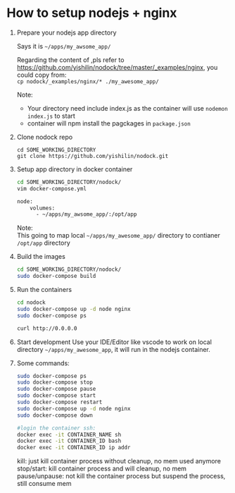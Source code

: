 
# How to setup nodejs + nginx

1. Prepare your nodejs app directory

    Says it is `~/apps/my_awsome_app/`

    Regarding the content of ,pls refer to https://github.com/yishilin/nodock/tree/master/_examples/nginx,
    you could copy from: <br>
    `cp nodock/_examples/nginx/* ./my_awesome_app/`

    Note:
    * Your directory need include index.js as the container will use `nodemon index.js` to start
    * container will npm install the pagckages in `package.json`

2. Clone nodock repo
    ```
    cd SOME_WORKING_DIRECTORY
    git clone https://github.com/yishilin/nodock.git
    ```


3. Setup app directory in docker container
    ```bash
    cd SOME_WORKING_DIRECTORY/nodock/
    vim docker-compose.yml

    node:
        volumes:
          - ~/apps/my_awsome_app/:/opt/app
    ```

    Note: <br>
    This going to map local `~/apps/my_awesome_app/` directory to contianer `/opt/app` directory


4. Build the images
    ```bash
    cd SOME_WORKING_DIRECTORY/nodock/
    sudo docker-compose build
    ```


5. Run the containers
    ```bash
    cd nodock
    sudo docker-compose up -d node nginx
    sudo docker-compose ps

    curl http://0.0.0.0
    ```


6. Start development
   Use your IDE/Editor like vscode to work on local directory `~/apps/my_awesome_app`, it will run in the nodejs container.


7. Some commands:
    ```bash
    sudo docker-compose ps
    sudo docker-compose stop
    sudo docker-compose pause
    sudo docker-compose start
    sudo docker-compose restart
    sudo docker-compose up -d node nginx
    sudo docker-compose down

    #login the container ssh:
    docker exec -it CONTAINER_NAME sh
    docker exec -it CONTAINER_ID bash
    docker exec -it CONTAINER_ID ip addr
    ```

    kill: just kill container process without cleanup, no mem used anymore
    stop/start: kill container process and will cleanup, no mem
    pause/unpause: not kill the container process but suspend the process, still consume mem